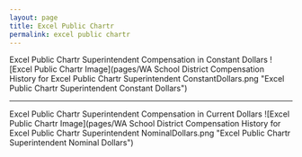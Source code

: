 ```yaml
---
layout: page
title: Excel Public Chartr
permalink: excel public chartr
---
```



Excel Public Chartr Superintendent Compensation in Constant Dollars
![Excel Public Chartr Image](pages/WA School District Compensation History for Excel Public Chartr Superintendent ConstantDollars.png "Excel Public Chartr Superintendent Constant Dollars")
___

Excel Public Chartr Superintendent Compensation in Current Dollars
![Excel Public Chartr Image](pages/WA School District Compensation History for Excel Public Chartr Superintendent NominalDollars.png "Excel Public Chartr Superintendent Nominal Dollars")